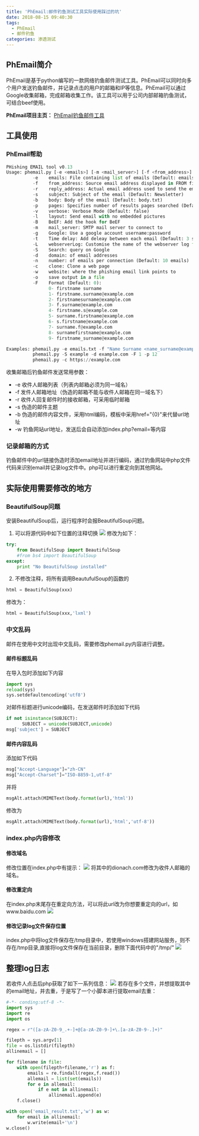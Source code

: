 ```yaml
---
title: 'PhEmail:邮件钓鱼测试工具实际使用踩过的坑'
date: 2018-08-15 09:40:30
tags:
  - PhEmail
  - 邮件钓鱼
categories: 渗透测试
---
```


## PhEmail简介
PhEmail是基于python编写的一款网络钓鱼邮件测试工具。PhEmail可以同时向多个用户发送钓鱼邮件，并记录点击的用户的邮箱和IP等信息。PhEmail可以通过Google收集邮箱，完成邮箱收集工作。该工具可以用于公司内部邮箱钓鱼测试，可结合beef使用。

**PhEmail项目主页：**
[PhEmail钓鱼邮件工具](https://github.com/Dionach/PhEmail)
<!--more-->

## 工具使用

### PhEmail帮助
```python
PHishing EMAIL tool v0.13
Usage: phemail.py [-e <emails>] [-m <mail_server>] [-f <from_address>] [-r <replay_address>] [-s <subject>] [-b <body>]
          -e    emails: File containing list of emails (Default: emails.txt)
          -f    from_address: Source email address displayed in FROM field of the email (Default: Name Surname <name_surname@example.com>)
          -r    reply_address: Actual email address used to send the emails in case that people reply to the email (Default: Name Surname <name_surname@example.com>)
          -s    subject: Subject of the email (Default: Newsletter)
          -b    body: Body of the email (Default: body.txt)
          -p    pages: Specifies number of results pages searched (Default: 10 pages)
          -v    verbose: Verbose Mode (Default: false)
          -l    layout: Send email with no embedded pictures
          -B    BeEF: Add the hook for BeEF
          -m    mail_server: SMTP mail server to connect to
          -g    Google: Use a google account username:password
          -t    Time delay: Add deleay between each email (Default: 3 sec)
          -L    webserverLog: Customise the name of the webserver log file (Default: Date time in format "%d_%m_%Y_%H_%M")
          -S    Search: query on Google
          -d    domain: of email addresses
          -n    number: of emails per connection (Default: 10 emails)
          -c    clone: Clone a web page
          -w    website: where the phishing email link points to
          -o    save output in a file
          -F    Format (Default: 0):
                0- firstname surname
                1- firstname.surname@example.com
                2- firstnamesurname@example.com
                3- f.surname@example.com
                4- firstname.s@example.com
                5- surname.firstname@example.com
                6- s.firstname@example.com
                7- surname.f@example.com
                8- surnamefirstname@example.com
                9- firstname_surname@example.com

Examples: phemail.py -e emails.txt -f "Name Surname <name_surname@example.com>" -r "Name Surname <name_surname@example.com>" -s "Subject" -b body.txt
          phemail.py -S example -d example.com -F 1 -p 12
          phemail.py -c https://example.com
```
收集邮箱后钓鱼邮件发送常用参数：
* -e 收件人邮箱列表（列表内邮箱必须为同一域名）
* -f 发件人邮箱地址（伪造的邮箱不能与收件人邮箱在同一域名下）
* -r 收件人回复邮件时的接收邮箱，可采用临时邮箱
* -s 伪造的邮件主题
* -b 伪造的邮件内容文件，采用html编码，模板中采用href="{0}"来代替url地址
* -w 钓鱼网站url地址，发送后会自动添加index.php?email=等内容

### 记录邮箱的方式
钓鱼邮件中的url链接伪造时添加email地址并进行编码，通过钓鱼网站中php文件代码来识别email并记录log文件中。php可以进行重定向到其他网站。

## 实际使用需要修改的地方

### BeautifulSoup问题
安装BeautifulSoup后，运行程序时会报BeautifulSoup问题。
1. 可以将源代码中如下位置的注释切换
![](2018-08-15-PhEmail-邮件钓鱼测试工具实际使用踩过的坑\beautifulsoup4.PNG)
修改为如下：
```python
try:
    from BeautifulSoup import BeautifulSoup
    #from bs4 import BeautifulSoup
except:
    print "No BeautifulSoup installed"
```
2. 不修改注释，将所有调用BeautufulSoup的函数的
```python
html = BeautifulSoup(xxx)
```
修改为：
```python
html = BeautifulSoup(xxx,'lxml')
```

### 中文乱码
邮件在使用中文时出现中文乱码，需要修改phemail.py内容进行调整。
#### 邮件标题乱码
在导入包时添加如下内容
```python
import sys
reload(sys)
sys.setdefaultencoding('utf8')
```
对邮件标题进行unicode编码，在发送邮件时添加如下代码
```python
if not isinstance(SUBJECT):
      SUBJECT = unicode(SUBJECT,unicode)
msg['subject'] = SUBJECT
```
#### 邮件内容乱码
添加如下代码
```python
msg["Accept-Language"]="zh-CN"
msg["Accept-Charset"]="ISO-8859-1,utf-8"
```
并将
```python
msgAlt.attach(MIMEText(body.format(url),'html'))
```
修改为
```python
msgAlt.attach(MIMEText(body.format(url),'html','utf-8'))
```

### index.php内容修改
#### 修改域名
修改位置在index.php中有提示：
![](2018-08-15-PhEmail-邮件钓鱼测试工具实际使用踩过的坑\change_domain.PNG)
将其中的dionach.com修改为收件人邮箱的域名。

#### 修改重定向
在index.php末尾存在重定向方法，可以将此url改为你想要重定向的url，如www.baidu.com
![](2018-08-15-PhEmail-邮件钓鱼测试工具实际使用踩过的坑\重定向.PNG)

#### 修改记录log文件保存位置
index.php中将log文件保存在/tmp目录中，若使用windows搭建网站服务，则不存在/tmp目录,直接将log文件保存在当前目录，删除下面代码中的"/tmp/"
![](2018-08-15-PhEmail-邮件钓鱼测试工具实际使用踩过的坑\log文件位置.PNG)

## 整理log日志
若收件人点击后php获取了如下一系列信息：
![](2018-08-15-PhEmail-邮件钓鱼测试工具实际使用踩过的坑\log信息.PNG)
若存在多个文件，并想提取其中的email地址，并去重，于是写了一个小脚本进行提取email去重：
```python
#-*- conding:utf-8 -*-
import sys
import re
import os

regex = r"([a-zA-Z0-9_.+-]+@[a-zA-Z0-9-]+\.[a-zA-Z0-9-.]+)"

filepth = sys.argv[1]
file = os.listdir(filepth)
allinemail = []

for filename in file:
    with open(filepth+filename,'r') as f:
        emails = re.findall(regex,f.read())
        allemail = list(set(emails))
        for e in allemail:
            if e not in allinemail:
                allinemail.append(e)
    f.close()

with open('email_result.txt','w') as w:
    for email in allinemail:
        w.write(email+'\n')
w.close()
```
